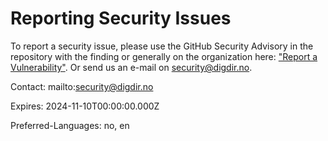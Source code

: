 # Reporting Security Issues

To report a security issue, please use the GitHub Security Advisory in the repository with the finding or generally on the organization here: ["Report a Vulnerability"](https://github.com/felleslosninger/felleslosninger/security/advisories/new). Or send us an e-mail on <a href = "mailto: security@digdir.no">security@digdir.no</a>.

Contact: mailto:security@digdir.no

Expires: 2024-11-10T00:00:00.000Z

Preferred-Languages: no, en
